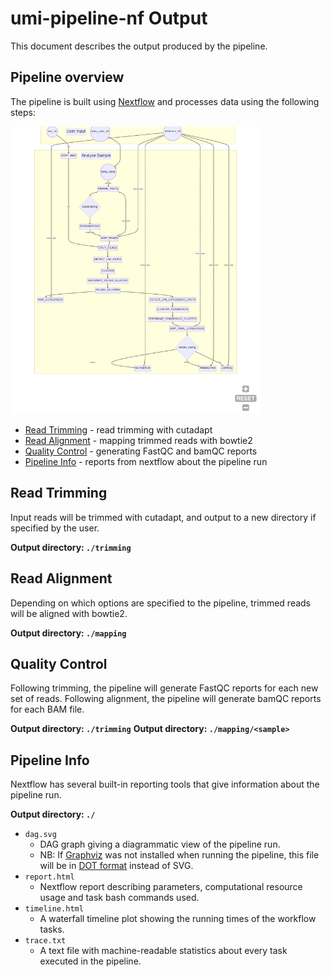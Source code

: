 # umi-pipeline-nf Output
This document describes the output produced by the pipeline.

## Pipeline overview
The pipeline is built using [Nextflow](https://www.nextflow.io/) and processes data using the following steps:

[<img width="400" align="centered" src="docs/images/Umi_pipeline_without_output_Flowchart.png">](https://www.ecseq.com)

* [Read Trimming](#read-trimming) - read trimming with cutadapt
* [Read Alignment](#read-alignment) - mapping trimmed reads with bowtie2
* [Quality Control](#quality-control) - generating FastQC and bamQC reports
* [Pipeline Info](#pipeline-info) - reports from nextflow about the pipeline run

## Read Trimming
Input reads will be trimmed with cutadapt, and output to a new directory if specified by the user.

**Output directory: `./trimming`**


## Read Alignment
Depending on which options are specified to the pipeline, trimmed reads will be aligned with bowtie2.

**Output directory: `./mapping`**


## Quality Control
Following trimming, the pipeline will generate FastQC reports for each new set of reads. Following alignment, the pipeline will generate bamQC reports for each BAM file.

**Output directory: `./trimming`**
**Output directory: `./mapping/<sample>`**


## Pipeline Info
Nextflow has several built-in reporting tools that give information about the pipeline run.

**Output directory: `./`**

* `dag.svg`
  * DAG graph giving a diagrammatic view of the pipeline run.
  * NB: If [Graphviz](http://www.graphviz.org/) was not installed when running the pipeline, this file will be in [DOT format](http://www.graphviz.org/content/dot-language) instead of SVG.
* `report.html`
  * Nextflow report describing parameters, computational resource usage and task bash commands used.
* `timeline.html`
  * A waterfall timeline plot showing the running times of the workflow tasks.
* `trace.txt`
  * A text file with machine-readable statistics about every task executed in the pipeline.